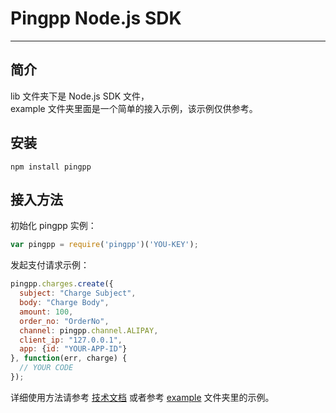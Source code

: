 Pingpp Node.js SDK 
=================

****

## 简介

lib 文件夹下是 Node.js SDK 文件，<br>
example 文件夹里面是一个简单的接入示例，该示例仅供参考。

## 安装
`npm install pingpp`

## 接入方法

初始化 pingpp 实例：

```js
var pingpp = require('pingpp')('YOU-KEY');
```
发起支付请求示例：

```js
pingpp.charges.create({
  subject: "Charge Subject",
  body: "Charge Body",
  amount: 100,
  order_no: "OrderNo",
  channel: pingpp.channel.ALIPAY,
  client_ip: "127.0.0.1",
  app: {id: "YOUR-APP-ID"}
}, function(err, charge) {
  // YOUR CODE
});
```

详细使用方法请参考 [技术文档](https://pingplusplus.com/document) 或者参考 [example](https://github.com/PingPlusPlus/pingpp-nodejs/tree/master/example) 文件夹里的示例。
